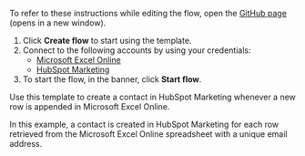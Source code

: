 To refer to these instructions while editing the flow, open the [GitHub page](https://github.com/ot4i/app-connect-templates/tree/main/resources/markdown/Create%20a%20contact%20in%20HubSpot%20Marketing%20when%20a%20new%20row%20is%20appended%20in%20Microsoft%20Excel%20Online_instructions.md) (opens in a new window).

1. Click **Create flow** to start using the template.
2. Connect to the following accounts by using your credentials:
   - [Microsoft Excel Online](https://www.ibm.com/docs/en/app-connect/containers_cd?topic=apps-microsoft-excel-online)
   - [HubSpot Marketing](https://www.ibm.com/docs/en/app-connect/containers_cd?topic=apps-hubspot-marketing)
3. To start the flow, in the banner, click **Start flow**.


Use this template to create a contact in HubSpot Marketing whenever a new row is appended in Microsoft Excel Online. 

In this example, a contact is created in HubSpot Marketing for each row retrieved from the Microsoft Excel Online spreadsheet with a unique email address.






